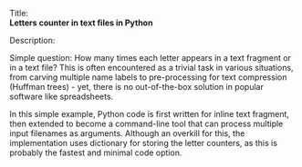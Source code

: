 Title:<br/>
<b>Letters counter in text files in Python</b>

Description:<br/>
<p>Simple question: How many times each letter appears in a text fragment or in a text file? This is often encountered as a trivial task in various situations, from carving multiple name labels to pre-processing for text compression (Huffman trees) - yet, there is no out-of-the-box solution in popular software like spreadsheets.</p>
<p>In this simple example, Python code is first written for inline text fragment, then extended to become a command-line tool that can process multiple input filenames as arguments. Although an overkill for this, the implementation uses dictionary for storing the letter counters, as this is probably the fastest and minimal code option.</p>
